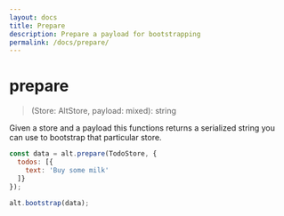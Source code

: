 ```yaml
---
layout: docs
title: Prepare
description: Prepare a payload for bootstrapping
permalink: /docs/prepare/
---
```


# prepare

> (Store: AltStore, payload: mixed): string

Given a store and a payload this functions returns a serialized string you can use to bootstrap that particular store.

```js
const data = alt.prepare(TodoStore, {
  todos: [{
    text: 'Buy some milk'
  ]}
});

alt.bootstrap(data);
```
